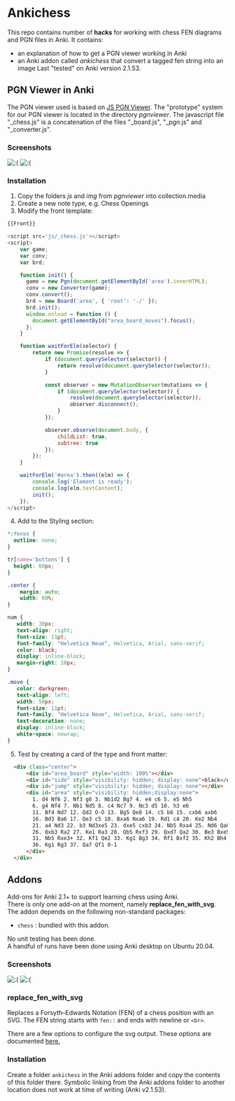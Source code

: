 # Ankichess

This repo contains number of **hacks** for working with chess FEN diagrams and PGN
files in Anki.
It contains:
- an explanation of how to get a PGN viewer working in Anki
- an Anki addon called *ankichess* that convert a tagged fen string into an image
Last "tested" on Anki version 2.1.53.

## PGN Viewer in Anki
The PGN viewer used is based on [JS PGN Viewer](https://toomasr.github.io/jspgnviewer/).
The "prototype" system for our PGN viewer is located in the directory _pgnviewer_.
The javascript file "\_chess.js" is a concatenation of the files "\_board.js", 
"\_pgn.js" and "\_converter.js".

### Screenshots
![:(](screenshots/shot1.png)
![:(](screenshots/shot2.png)

### Installation
1. Copy the folders *js* and *img* from _pgnviewer_ into collection.media
2. Create a new note type, e.g. Chess Openings
3. Modify the front template:

```javascript
{{Front}}

<script src='js/_chess.js'></script>
<script>
    var game;
    var conv;
    var brd;

    function init() {
      game = new Pgn(document.getElementById('area').innerHTML);
      conv = new Converter(game);
      conv.convert();
      brd = new Board('area', { 'root': './' });
      brd.init();
      window.onload = function () {
        document.getElementById("area_board_moves").focus();
      };
    }

    function waitForElm(selector) {
        return new Promise(resolve => {
            if (document.querySelector(selector)) {
                return resolve(document.querySelector(selector));
            }

            const observer = new MutationObserver(mutations => {
                if (document.querySelector(selector)) {
                    resolve(document.querySelector(selector));
                    observer.disconnect();
                }
            });

            observer.observe(document.body, {
                childList: true,
                subtree: true
            });
        });
    }

    waitForElm('#area').then((elm) => {
        console.log('Element is ready');
        console.log(elm.textContent);
        init();
    });
</script>
```

4. Add to the Styling section:
```css
*:focus {
  outline: none;
}

tr[name='buttons'] {
  height: 60px;
}

.center {
    margin: auto;
    width: 60%;
}

num {
   width: 30px;
   text-align: right;
   font-size: 11pt;
   font-family: "Helvetica Neue", Helvetica, Arial, sans-serif;
   color: black;
   display: inline-block;
   margin-right: 10px;
}

.move {
   color: darkgreen;
   text-align: left;
   width: 50px;
   font-size: 11pt;
   font-family: "Helvetica Neue", Helvetica, Arial, sans-serif;
   text-decoration: none;
   display: inline-block;
   white-space: nowrap;
}
```
5. Test by creating a card of the type and front matter:
```html
  <div class="center">
      <div id="area_board" style="width: 100%"></div>
      <div id="side" style="visibility: hidden; display: none">black</div>
      <div id="jump" style="visibility: hidden; display: none"></div>
      <div id="area" style="visibility: hidden;display:none">
        1. d4 Nf6 2. Nf3 g6 3. Nb1d2 Bg7 4. e4 c6 5. e5 Nh5
        6. g4 Nf4 7. Nb1 Nd5 8. c4 Nc7 9. Nc3 d5 10. h3 e6
        11. Bf4 Nd7 12. Qd2 O-O 13. Bg5 Qe8 14. c5 b6 15. cxb6 axb6
        16. Bd3 Ba6 17. Qe3 c5 18. Bxa6 Nxa6 19. Rd1 c4 20. Ke2 Nb4
        21. a4 Nd3 22. b3 Nd3xe5 23. dxe5 cxb3 24. Nb5 Rxa4 25. Nd6 Qa8
        26. Qxb3 Ra2 27. Ke1 Ra3 28. Qb5 Rxf3 29. Qxd7 Qa2 30. Be3 Bxe5
        31. Nb5 Rxe3+ 32. Kf1 Qe2 33. Kg1 Bg3 34. Rf1 Bxf2 35. Kh2 Bh4
        36. Kg1 Rg3 37. Qa7 Qf1 0-1
      </div>
  </div>
```

## Addons
Add-ons for Anki 2.1+ to support learning chess using Anki.  
There is only one add-on at the moment, namely **replace_fen_with_svg**.
The addon depends on the following non-standard packages:
- `chess` : bundled with this addon.  


No unit testing has been done.  
A handful of runs have been done using Anki desktop on Ubuntu 20.04.

### Screenshots
![:(](screenshots/shot3.png)
![:(](screenshots/shot4.png)

### replace_fen_with_svg

Replaces a Forsyth–Edwards Notation (FEN) of a chess position
with an SVG. The FEN string starts with `fen::` and ends with newline 
or `<br>`.

There are a few options to configure the svg output.
These options are documented [here.](config.md)

### Installation

Create a folder `ankichess` in the Anki addons folder and
copy the contents of this folder there.
Symbolic linking from the Anki addons folder to another
location does not work at time of writing (Anki v2.1.53).
